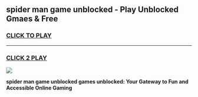 
## spider man game unblocked - Play Unblocked Gmaes & Free
<h3>
<a href="https://news.freeplayer.one?title=spider_man_game_unblocked&ref=23F">CLICK TO PLAY</a></h3>
<hr>

<h3>
<a href="https://news.freeplayer.one?title=spider_man_game_unblocked&ref=23F">CLICK 2 PLAY</a>
  
</h3>

<a href="https://news.freeplayer.one?title=spider_man_game_unblocked&ref=23F/"><img src="https://clearcache.store/games.png"></a>


**spider man game unblocked games unblocked: Your Gateway to Fun and Accessible Online Gaming**
